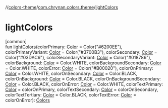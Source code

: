 //[colors-theme](../../index.md)/[com.chrynan.colors.theme](index.md)/[lightColors](light-colors.md)

# lightColors

[common]\
fun [lightColors](light-colors.md)(colorPrimary: [Color](../../../colors-core/colors-core/com.chrynan.colors/-color/index.md) = Color("#6200EE"), colorPrimaryVariant: [Color](../../../colors-core/colors-core/com.chrynan.colors/-color/index.md) = Color("#3700B3"), colorSecondary: [Color](../../../colors-core/colors-core/com.chrynan.colors/-color/index.md) = Color("#03DAC6"), colorSecondaryVariant: [Color](../../../colors-core/colors-core/com.chrynan.colors/-color/index.md) = Color("#018786"), colorBackground: [Color](../../../colors-core/colors-core/com.chrynan.colors/-color/index.md) = Color.WHITE, colorBackgroundSecondary: [Color](../../../colors-core/colors-core/com.chrynan.colors/-color/index.md) = Color.WHITE, colorError: [Color](../../../colors-core/colors-core/com.chrynan.colors/-color/index.md) = Color("#B00020"), colorOnPrimary: [Color](../../../colors-core/colors-core/com.chrynan.colors/-color/index.md) = Color.WHITE, colorOnSecondary: [Color](../../../colors-core/colors-core/com.chrynan.colors/-color/index.md) = Color.BLACK, colorOnBackground: [Color](../../../colors-core/colors-core/com.chrynan.colors/-color/index.md) = Color.BLACK, colorOnBackgroundSecondary: [Color](../../../colors-core/colors-core/com.chrynan.colors/-color/index.md) = Color.BLACK, colorOnError: [Color](../../../colors-core/colors-core/com.chrynan.colors/-color/index.md) = Color.WHITE, colorTextPrimary: [Color](../../../colors-core/colors-core/com.chrynan.colors/-color/index.md) = colorOnPrimary, colorTextSecondary: [Color](../../../colors-core/colors-core/com.chrynan.colors/-color/index.md) = colorOnSecondary, colorTextTertiary: [Color](../../../colors-core/colors-core/com.chrynan.colors/-color/index.md) = Color.BLACK, colorTextError: [Color](../../../colors-core/colors-core/com.chrynan.colors/-color/index.md) = colorOnError): [Colors](-colors/index.md)
